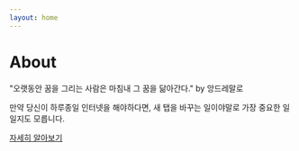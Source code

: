 ```yaml
---
layout: home
---
```

# About
"오랫동안 꿈을 그리는 사람은 마침내 그 꿈을 닮아간다." 
by 앙드레말로

만약 당신이 하루종일 인터넷을 해야하다면, 새 탭을 바꾸는 일이야말로 가장 중요한 일일지도 모릅니다.

[자세히 알아보기](https://joshephan.github.io/story)